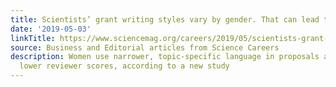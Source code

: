 ```yaml
---
title: Scientists’ grant writing styles vary by gender. That can lead to bias
date: '2019-05-03'
linkTitle: https://www.sciencemag.org/careers/2019/05/scientists-grant-writing-styles-vary-gender-can-lead-bias
source: Business and Editorial articles from Science Careers
description: Women use narrower, topic-specific language in proposals and receive
  lower reviewer scores, according to a new study
---
```

